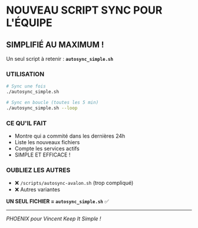 # NOUVEAU SCRIPT SYNC POUR L'ÉQUIPE

## SIMPLIFIÉ AU MAXIMUM !

Un seul script à retenir : **`autosync_simple.sh`**

### UTILISATION

```bash
# Sync une fois
./autosync_simple.sh

# Sync en boucle (toutes les 5 min)
./autosync_simple.sh --loop
```

### CE QU'IL FAIT

- Montre qui a commité dans les dernières 24h
- Liste les nouveaux fichiers
- Compte les services actifs
- SIMPLE ET EFFICACE !

### OUBLIEZ LES AUTRES

- ❌ `/scripts/autosync-avalon.sh` (trop compliqué)
- ❌ Autres variantes

**UN SEUL FICHIER = `autosync_simple.sh`** ✅

---

*PHOENIX pour Vincent*
*Keep It Simple !*